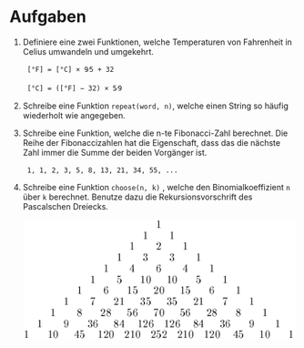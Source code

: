 # Aufgaben 

1. Definiere eine zwei Funktionen, welche Temperaturen von Fahrenheit in Celius umwandeln und umgekehrt. 

        [°F] = [°C] × 9⁄5 + 32
        
        [°C] = ([°F] − 32) × 5⁄9

2. Schreibe eine Funktion `repeat(word, n)`, welche einen String so häufig wiederholt wie angegeben.

3. Schreibe eine Funktion, welche die n-te Fibonacci-Zahl berechnet. Die Reihe der Fibonaccizahlen hat die Eigenschaft, dass das die nächste Zahl immer die Summe der beiden Vorgänger ist.

        1, 1, 2, 3, 5, 8, 13, 21, 34, 55, ...

4. Schreibe eine Funktion `choose(n, k)`  , welche den Binomialkoeffizient `n` über `k` berechnet. Benutze dazu die Rekursionsvorschrift des Pascalschen Dreiecks. 
    <p align="center">
        <img src="Pascal_triangle.png" /> 
    </p>
    
